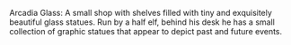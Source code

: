 Arcadia Glass: A small shop with shelves filled with tiny and exquisitely beautiful glass statues. Run by a half elf, behind his desk he has a small collection of graphic statues that appear to depict past and future events. 
